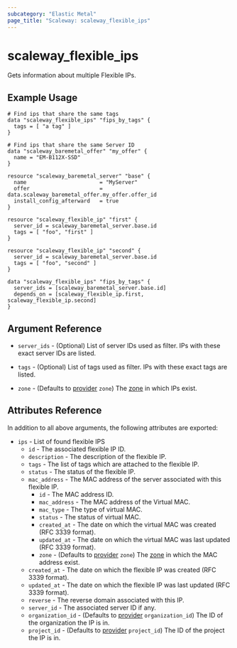 ```yaml
---
subcategory: "Elastic Metal"
page_title: "Scaleway: scaleway_flexible_ips"
---
```


# scaleway_flexible_ips

Gets information about multiple Flexible IPs.

## Example Usage

```hcl
# Find ips that share the same tags
data "scaleway_flexible_ips" "fips_by_tags" {
  tags = [ "a tag" ]
}

# Find ips that share the same Server ID
data "scaleway_baremetal_offer" "my_offer" {
  name = "EM-B112X-SSD"
}

resource "scaleway_baremetal_server" "base" {
  name 			             = "MyServer"
  offer     				 = data.scaleway_baremetal_offer.my_offer.offer_id
  install_config_afterward   = true
}

resource "scaleway_flexible_ip" "first" {
  server_id = scaleway_baremetal_server.base.id
  tags = [ "foo", "first" ]
}

resource "scaleway_flexible_ip" "second" {
  server_id = scaleway_baremetal_server.base.id
  tags = [ "foo", "second" ]
}

data "scaleway_flexible_ips" "fips_by_tags" {
  server_ids = [scaleway_baremetal_server.base.id]
  depends_on = [scaleway_flexible_ip.first, scaleway_flexible_ip.second]
}
```

## Argument Reference

- `server_ids` - (Optional)  List of server IDs used as filter. IPs with these exact server IDs are listed.

- `tags` - (Optional)  List of tags used as filter. IPs with these exact tags are listed.

- `zone` - (Defaults to [provider](../index.md#zone) `zone`) The [zone](../guides/regions_and_zones.md#zones) in which IPs exist.

## Attributes Reference

In addition to all above arguments, the following attributes are exported:

- `ips` - List of found flexible IPS
    - `id` - The associated flexible IP ID.
    - `description` - The description of the flexible IP.
    - `tags` - The list of tags which are attached to the flexible IP.
    - `status` - The status of the flexible IP.
    - `mac_address` - The MAC address of the server associated with this flexible IP.
      - `id` - The MAC address ID.
      - `mac_address` - The MAC address of the Virtual MAC.
      - `mac_type` - The type of virtual MAC.
      - `status` - The status of virtual MAC.
      - `created_at` - The date on which the virtual MAC was created (RFC 3339 format).
      - `updated_at` - The date on which the virtual MAC was last updated (RFC 3339 format).
      - `zone` - (Defaults to [provider](../index.md#zone) `zone`) The [zone](../guides/regions_and_zones.md#zones) in which the MAC address exist.
    - `created_at` - The date on which the flexible IP was created (RFC 3339 format).
    - `updated_at` - The date on which the flexible IP was last updated (RFC 3339 format).
    - `reverse` - The reverse domain associated with this IP.
    - `server_id` - The associated server ID if any.
    - `organization_id` - (Defaults to [provider](../index.md#organization_id) `organization_id`) The ID of the organization the IP is in.
    - `project_id` - (Defaults to [provider](../index.md#project_id) `project_id`) The ID of the project the IP is in.
